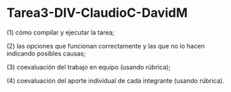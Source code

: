 # Tarea3-DIV-ClaudioC-DavidM
(1) cómo compilar y ejecutar la tarea; 

(2) las opciones que funcionan correctamente y las que no lo hacen indicando posibles causas;

(3) coevaluación del trabajo en equipo (usando rúbrica);

(4) coevaluación del aporte individual de cada integrante (usando rúbrica).
